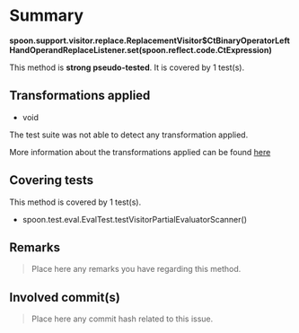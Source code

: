 # Summary
**spoon.support.visitor.replace.ReplacementVisitor$CtBinaryOperatorLeftHandOperandReplaceListener.set(spoon.reflect.code.CtExpression)**

This method is **strong pseudo-tested**.
It is covered by 1 test(s). 


## Transformations applied

- void


The test suite was not able to detect any transformation applied.

More information about the transformations applied can be found [here](https://github.com/STAMP-project/pitest-descartes)

## Covering tests
This method is covered by 1 test(s).
* spoon.test.eval.EvalTest.testVisitorPartialEvaluatorScanner()


## Remarks
> Place here any remarks you have regarding this method.

## Involved commit(s)

> Place here any commit hash related to this issue.
